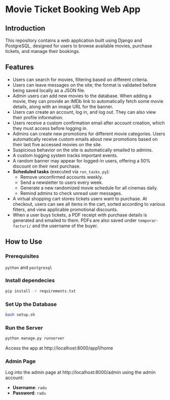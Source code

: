 # Movie Ticket Booking Web App

## Introduction
This repository contains a web application built using Django and PostgreSQL, designed for users to browse available movies, purchase tickets, and manage their bookings.

## Features
- Users can search for movies, filtering based on different criteria.
- Users can leave messages on the site; the format is validated before being saved locally as a JSON file.
- Admin users can add new movies to the database. When adding a movie, they can provide an IMDb link to automatically fetch some movie details, along with an image URL for the banner.
- Users can create an account, log in, and log out. They can also view their profile information.
- Users receive a custom confirmation email after account creation, which they must access before logging in.
- Admins can create new promotions for different movie categories. Users automatically receive custom emails about new promotions based on their last five accessed movies on the site.
- Suspicious behavior on the site is automatically emailed to admins.
- A custom logging system tracks important events.
- A random banner may appear for logged-in users, offering a 50% discount on their next purchase.
- **Scheduled tasks** (executed via `run_tasks.py`):
  - Remove unconfirmed accounts weekly.
  - Send a newsletter to users every week.
  - Generate a new randomized movie schedule for all cinemas daily.
  - Remind admins to check unread user messages.
- A virtual shopping cart stores tickets users want to purchase. At checkout, users can see all items in the cart, sorted according to various filters, and view applicable promotional discounts.
- When a user buys tickets, a PDF receipt with purchase details is generated and emailed to them. PDFs are also saved under `temporar-facturi/` and the username of the buyer.

## How to Use

### Prerequisites
```python``` and ```postgresql```


### Install dependecies
```sh
pip install -r requirements.txt
```

### Set Up the Database
```sh
bash setup.sh
```

### Run the Server
```sh
python manage.py runserver
```
Access the app at http://localhost:8000/app1/home

### Admin Page
Log into the admin page at http://localhost:8000/admin using the admin account:
- **Username**: `radu`
- **Password**: `radu`
